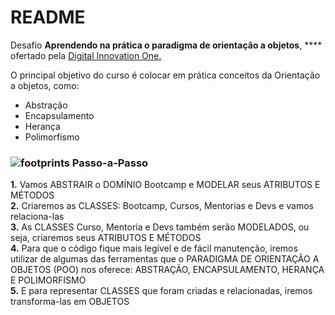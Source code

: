 # README

Desafio **Aprendendo na prática o paradigma de orientação a objetos**, **** ofertado pela [Digital Innovation One. ](https://web.dio.me/home)

O principal objetivo do curso é colocar em prática conceitos da Orientação a objetos, como:

* Abstração
* Encapsulamento
* Herança
* Polimorfismo

### ![footprints](https://github.githubassets.com/images/icons/emoji/unicode/1f463.png) Passo-a-Passo

**1.** Vamos ABSTRAIR o DOMÍNIO Bootcamp e MODELAR seus ATRIBUTOS E MÉTODOS\
**2.** Criaremos as CLASSES: Bootcamp, Cursos, Mentorias e Devs e vamos relaciona-las\
**3.** As CLASSES Curso, Mentoria e Devs também serão MODELADOS, ou seja, criaremos seus ATRIBUTOS E MÉTODOS\
**4.** Para que o código fique mais legível e de fácil manutenção, iremos utilizar de algumas das ferramentas que o PARADIGMA DE ORIENTAÇÃO A OBJETOS (POO) nos oferece: ABSTRAÇÃO, ENCAPSULAMENTO, HERANÇA E POLIMORFISMO\
**5.** E para representar CLASSES que foram criadas e relacionadas, iremos transforma-las em OBJETOS

